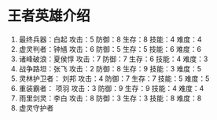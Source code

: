 # 王者英雄介绍
1. 最终兵器：白起  攻击：5  防御：8  生存：8  技能：4  难度：4
2. 虚灵判者：钟馗  攻击：6 防御：5  生存：5  技能：6  难度：6
3. 诸峰破浪：夏侯惇 攻击：7 防御：7 生存：6 技能：4 难度：3
4. 战争路坦：张飞  攻击：2 防御：8 生存：9 技能：3 难度：5
5. 灵林护卫者： 刘邦 攻击：4 防御：7 生存：7 技能：5 难度：5
6. 重装霸者： 项羽 攻击：3 防御：9 生存：9 技能：4 难度：4
7. 雨里剑灵：李白 攻击：8 防御：3 生存：3 技能：8 难度：8
8. 虚灵守护者

